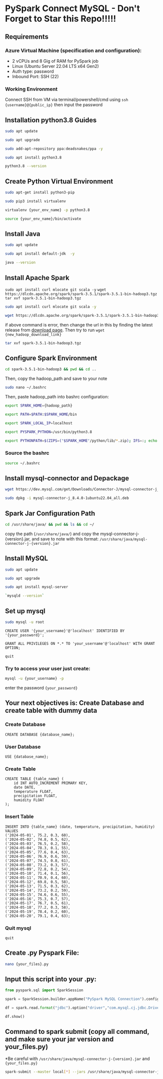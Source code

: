 # PySpark Connect MySQL - Don't Forget to Star this Repo!!!!!

## Requirements

### Azure Virtual Machine (specification and configuration):
- 2 vCPUs and 8 Gig of RAM for PySpark job
- Linux (Ubuntu Server 22.04 LTS x64 Gen2) 
- Auth type: password
- Inbound Port: SSH (22)

### Working Environment
Connect SSH from VM via terminal/powershell/cmd using `ssh {username}@{public_ip}` then input the password

## Installation python3.8 Guides

```bash
sudo apt update
```
```bash
sudo apt upgrade
```
```bash
sudo add-apt-repository ppa:deadsnakes/ppa -y
```
```bash
sudo apt install python3.8
```
```bash
python3.8 --version
```

## Create Python Virtual Environment

```bash
sudo apt-get install python3-pip
```
```bash
sudo pip3 install virtualenv
```
```bash
virtualenv {your_env_name} -p python3.8
```
```bash
source {your_env_name}/bin/activate
```
## Install Java

```bash
sudo apt update
```
```bash
sudo apt install default-jdk  -y
```
```bash
java --version
```

## Install Apache Spark
`sudo apt install curl mlocate git scala -y`
`wget https://dlcdn.apache.org/spark/spark-3.5.1/spark-3.5.1-bin-hadoop3.tgz`
`tar xvf spark-3.5.1-bin-hadoop3.tgz`

```bash
sudo apt install curl mlocate git scala -y
```
```bash
wget https://dlcdn.apache.org/spark/spark-3.5.1/spark-3.5.1-bin-hadoop3.tgz
```
if above command is error, then change the url in this by finding the latest release from [download page](https://spark.apache.org/downloads.html). Then try to run `wget {new_hadoop_download_link}`

```bash
tar xvf spark-3.5.1-bin-hadoop3.tgz
```

## Configure Spark Environment

```bash
cd spark-3.5.1-bin-hadoop3 && pwd && cd ..
```
Then, copy the hadoop_path and save to your note

```bash
sudo nano ~/.bashrc
```

Then, paste hadoop_path into bashrc configuration:
```bash
export SPARK_HOME={hadoop_path}

export PATH=$PATH:$SPARK_HOME/bin

export SPARK_LOCAL_IP=localhost

export PYSPARK_PYTHON=/usr/bin/python3.8

export PYTHONPATH=$(ZIPS=("$SPARK_HOME"/python/lib/*.zip); IFS=:; echo "${ZIPS[*]}"):$PYTHONPATH
```

### Source the bashrc
```bash
source ~/.bashrc
```

## Install mysql-connector and Depackage

```bash
wget https://dev.mysql.com/get/Downloads/Connector-J/mysql-connector-j_8.4.0-1ubuntu22.04_all.deb
```
```bash
sudo dpkg -i mysql-connector-j_8.4.0-1ubuntu22.04_all.deb
```

## Spark Jar Configuration Path
```bash
cd /usr/share/java/ && pwd && ls && cd ~/
```

copy the path (`/usr/share/java/`) and copy the mysql-connector-j-{version}.jar, and save to note with this format: `/usr/share/java/mysql-connector-j-{version}.jar`

## Install MySQL
```bash
sudo apt update
```
```bash
sudo apt upgrade
```
```bash
sudo apt install mysql-server
```
```bash
`mysqld --version`
```

## Set up mysql
```bash
sudo mysql -u root
```
```mysql
CREATE USER '{your_username}'@'localhost' IDENTIFIED BY '{your_password}';
```
```mysql
GRANT ALL PRIVILEGES ON *.* TO 'your_username'@'localhost' WITH GRANT OPTION;
```
```mysql
quit
```

### Try to access your user just create:
```bash
mysql -u {your_username} -p
```

enter the password `{your_password}`

## Your next objectives is: Create Database and create table with dummy data
### Create Database
```mysql
CREATE DATABASE {database_name};
```

### User Database
```mysql
USE {database_name};
```

### Create Table

```mysql
CREATE TABLE {table_name} (
    id INT AUTO_INCREMENT PRIMARY KEY,
    date DATE,
    temperature FLOAT,
    precipitation FLOAT,
    humidity FLOAT
);
```

### Insert Table

```mysql
INSERT INTO {table_name} (date, temperature, precipitation, humidity) VALUES
('2024-05-01', 75.2, 0.3, 60),
('2024-05-02', 74.8, 0.5, 62),
('2024-05-03', 76.5, 0.2, 58),
('2024-05-04', 78.3, 0.1, 55),
('2024-05-05', 77.6, 0.4, 63),
('2024-05-06', 76.9, 0.6, 59),
('2024-05-07', 74.5, 0.8, 61),
('2024-05-08', 73.2, 0.3, 57),
('2024-05-09', 72.8, 0.2, 54),
('2024-05-10', 71.4, 0.1, 56),
('2024-05-11', 70.9, 0.4, 60),
('2024-05-12', 69.8, 0.5, 58),
('2024-05-13', 71.5, 0.3, 62),
('2024-05-14', 73.2, 0.2, 59),
('2024-05-15', 74.6, 0.6, 55),
('2024-05-16', 75.3, 0.7, 57),
('2024-05-17', 76.7, 0.5, 61),
('2024-05-18', 77.2, 0.3, 58),
('2024-05-19', 78.4, 0.2, 60),
('2024-05-20', 79.1, 0.4, 63);
```

### Quit mysql

```mysql
quit
```

## Create .py Pyspark File:
```bash
nano {your_files}.py
```


## Input this script into your .py:

```python
from pyspark.sql import SparkSession

spark = SparkSession.builder.appName("PySpark MySQL Connection").config("spark.jars", "/usr/share/java/mysql-connector-j-{version}.jar").getOrCreate()

df = spark.read.format("jdbc").option("driver","com.mysql.cj.jdbc.Driver").option("url", "jdbc:mysql://localhost:3306/{your_database_name}").option("query", "SELECT * FROM {your_table_name}").option("user", "{your_username}").option("password", "{your_password}").load()

df.show()
```


## Command to spark submit (copy all command, and make sure your jar version and your_files.py)
*Be careful with `/usr/share/java/mysql-connector-j-{version}.jar` and `{your_files.py}`
```bash
spark-submit --master local[*] --jars /usr/share/java/mysql-connector-j-{version}.jar --executor-cores 2 --executor-memory 4g --driver-memory 4g --driver-cores 2 --executor-memory 2g --executor-cores 1 {your_files.py}
```


